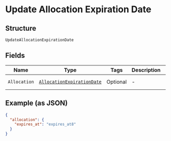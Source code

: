 
# Update Allocation Expiration Date

## Structure

`UpdateAllocationExpirationDate`

## Fields

| Name | Type | Tags | Description | Getter | Setter |
|  --- | --- | --- | --- | --- | --- |
| `Allocation` | [`AllocationExpirationDate`](../../doc/models/allocation-expiration-date.md) | Optional | - | AllocationExpirationDate getAllocation() | setAllocation(AllocationExpirationDate allocation) |

## Example (as JSON)

```json
{
  "allocation": {
    "expires_at": "expires_at8"
  }
}
```

